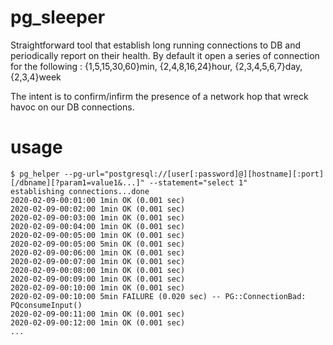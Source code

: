 # pg_sleeper
Straightforward tool that establish long running connections to DB and periodically report on their health.
By default it open a series of connection for the following : {1,5,15,30,60}min, {2,4,8,16,24}hour, {2,3,4,5,6,7}day, {2,3,4}week

The intent is to confirm/infirm the presence of a network hop that wreck havoc on our DB connections.

# usage

```
$ pg_helper --pg-url="postgresql://[user[:password]@][hostname][:port][/dbname][?param1=value1&...]" --statement="select 1"
establishing connections...done
2020-02-09-00:01:00 1min OK (0.001 sec)
2020-02-09-00:02:00 1min OK (0.001 sec)
2020-02-09-00:03:00 1min OK (0.001 sec)
2020-02-09-00:04:00 1min OK (0.001 sec)
2020-02-09-00:05:00 1min OK (0.001 sec)
2020-02-09-00:05:00 5min OK (0.001 sec)
2020-02-09-00:06:00 1min OK (0.001 sec)
2020-02-09-00:07:00 1min OK (0.001 sec)
2020-02-09-00:08:00 1min OK (0.001 sec)
2020-02-09-00:09:00 1min OK (0.001 sec)
2020-02-09-00:10:00 1min OK (0.001 sec)
2020-02-09-00:10:00 5min FAILURE (0.020 sec) -- PG::ConnectionBad: PQconsumeInput()
2020-02-09-00:11:00 1min OK (0.001 sec)
2020-02-09-00:12:00 1min OK (0.001 sec)
...
```
